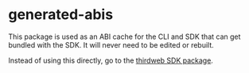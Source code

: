 # generated-abis

This package is used as an ABI cache for the CLI and SDK that can get bundled with the SDK. It will never need to be edited or rebuilt.

Instead of using this directly, go to the [thirdweb SDK package](https://npmjs.com/package/@thirdweb-dev/sdk).
